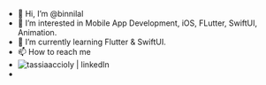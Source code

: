 - 👋 Hi, I’m @binnilal
- 👀 I’m interested in Mobile App Development, iOS, FLutter, SwiftUI, Animation.
- 🌱 I’m currently learning Flutter & SwiftUI.
- 📫 How to reach me 
- [<img align="left" alt="tassiaaccioly | linkedIn" widt="22px" src="./linkedin.svg" />][linkedin]
- [linkedin]: https://www.linkedin.com/in/binnilal-c-v-b4a1b15b/

<!---
binnilal/binnilal is a ✨ special ✨ repository because its `README.md` (this file) appears on your GitHub profile.
You can click the Preview link to take a look at your changes.
--->
